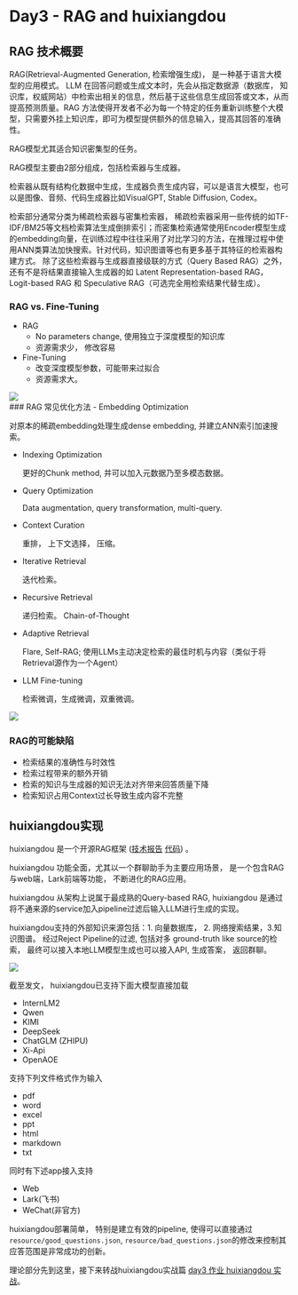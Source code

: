 # Day3 - RAG and huixiangdou
## RAG 技术概要
RAG(Retrieval-Augmented Generation, 检索增强生成)， 是一种基于语言大模型的应用模式。
LLM 在回答问题或生成文本时，先会从指定数据源（数据库， 知识库，权威网站）中检索出相关的信息，然后基于这些信息生成回答或文本，从而提高预测质量。RAG 方法使得开发者不必为每一个特定的任务重新训练整个大模型，只需要外挂上知识库，即可为模型提供额外的信息输入，提高其回答的准确性。

RAG模型尤其适合知识密集型的任务。

RAG模型主要由2部分组成，包括检索器与生成器。

检索器从既有结构化数据中生成，生成器负责生成内容，可以是语言大模型，也可以是图像、音频、代码生成器比如VisualGPT, Stable Diffusion, Codex。

检索部分通常分类为稀疏检索器与密集检索器， 稀疏检索器采用一些传统的如TF-IDF/BM25等文档检索算法生成倒排索引；而密集检索通常使用Encoder模型生成的embedding向量，在训练过程中往往采用了对比学习的方法，在推理过程中使用ANN类算法加快搜索。针对代码，知识图谱等也有更多基于其特征的检索器构建方式。
除了这些检索器与生成器直接级联的方式（Query Based RAG）之外， 还有不是将结果直接输入生成器的如 Latent Representation-based RAG，Logit-based RAG 和 Speculative RAG（可选完全用检索结果代替生成）。



### RAG vs. Fine-Tuning
- RAG
  - No parameters change, 使用独立于深度模型的知识库
  - 资源需求少， 修改容易
- Fine-Tuning
  - 改变深度模型参数，可能带来过拟合
  - 资源需求大。

<image src="img/rag_vs_ft.png"/>
<br/>
### RAG 常见优化方法
- Embedding Optimization

  对原本的稀疏embedding处理生成dense embedding, 并建立ANN索引加速搜索。
  
- Indexing Optimization

  更好的Chunk method, 并可以加入元数据乃至多模态数据。
  
- Query Optimization

  Data augmentation, query transformation, multi-query. 
  
- Context Curation

  重排， 上下文选择， 压缩。
  
- Iterative Retrieval

  迭代检索。
  
- Recursive Retrieval

  递归检索。 Chain-of-Thought
  
- Adaptive Retrieval

  Flare, Self-RAG; 使用LLMs主动决定检索的最佳时机与内容（类似于将Retrieval源作为一个Agent）
  
- LLM Fine-tuning

  检索微调，生成微调，双重微调。
  

<image src="img/rag_optim.png"/>
<br/>

### RAG的可能缺陷
- 检索结果的准确性与时效性
- 检索过程带来的额外开销
- 检索的知识与生成器的知识无法对齐带来回答质量下降
- 检索知识占用Context过长导致生成内容不完整


## huixiangdou实现
huixiangdou 是一个开源RAG框架 ([技术报告](https://arxiv.org/abs/2401.08772)  [代码](https://github.com/InternLM/HuixiangDou)) 。

huixiangdou 功能全面，尤其以一个群聊助手为主要应用场景， 是一个包含RAG与web端，Lark前端等功能， 不断进化的RAG应用。

huixiangdou 从架构上说属于最成熟的Query-based RAG, huixiangdou 是通过将不通来源的service加入pipeline过滤后输入LLM进行生成的实现。

huixiangdou支持的外部知识来源包括：1. 向量数据库， 2. 网络搜索结果，3.知识图谱。
经过Reject Pipeline的过滤, 包括对多 ground-truth like source的检索， 最终可以接入本地LLM模型生成也可以接入API, 生成答案， 返回群聊。

<image src="img/huixiangdou_arch.png"/>
<br/>

截至发文， huixiangdou已支持下面大模型直接加载
- InternLM2
- Qwen
- KIMI
- DeepSeek
- ChatGLM (ZHIPU)
- Xi-Api
- OpenAOE


支持下列文件格式作为输入
- pdf
- word
- excel
- ppt
- html
- markdown
- txt


同时有下述app接入支持
- Web
- Lark(飞书)
- WeChat(非官方)

huixiangdou部署简单， 特别是建立有效的pipeline, 使得可以直接通过 `resource/good_questions.json`, `resource/bad_questions.json`的修改来控制其应答范围是非常成功的创新。

理论部分先到这里，接下来转战huixiangdou实战篇 [day3 作业 huixiangdou 实战](https://isenses.github.io/internlm/day3_homework)。
